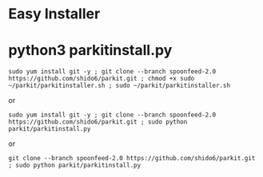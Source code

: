 
# Easy Installer
# python3 parkitinstall.py

```
sudo yum install git -y ; git clone --branch spoonfeed-2.0 https://github.com/shido6/parkit.git ; chmod +x sudo ~/parkit/parkitinstaller.sh ; sudo ~/parkit/parkitinstaller.sh
```
or
```
sudo yum install git -y ; git clone --branch spoonfeed-2.0 https://github.com/shido6/parkit.git ; sudo python parkit/parkitinstall.py
```
or

```
git clone --branch spoonfeed-2.0 https://github.com/shido6/parkit.git ; sudo python parkit/parkitinstall.py
```
